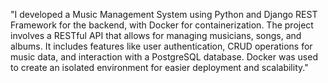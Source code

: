 "I developed a Music Management System using Python and Django REST Framework for the backend, with Docker for containerization. The project involves a RESTful API that allows for managing musicians, songs, and albums. It includes features like user authentication, CRUD operations for music data, and interaction with a PostgreSQL database. Docker was used to create an isolated environment for easier deployment and scalability."
